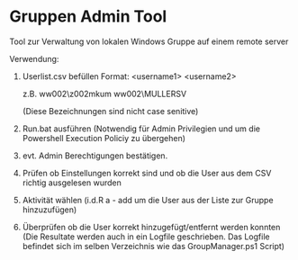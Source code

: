 # Gruppen Admin Tool
Tool zur Verwaltung von lokalen Windows Gruppe auf einem remote server

Verwendung:

1. Userlist.csv befüllen
	Format: <domain1>\<username1>
			<domain2>\<username2>
			
	z.B. ww002\z002mkum
		 ww002\MULLERSV
		
	(Diese Bezeichnungen sind nicht case senitive)
	
2. Run.bat ausführen (Notwendig für Admin Privilegien und um die Powershell Execution Policiy zu übergehen)
3. evt. Admin Berechtigungen bestätigen.
4. Prüfen ob Einstellungen korrekt sind und ob die User aus dem CSV richtig ausgelesen wurden
5. Aktivität wählen 
	(i.d.R     a - add um die User aus der Liste zur Gruppe hinzuzufügen)
	
6. Überprüfen ob die User korrekt hinzugefügt/entfernt werden konnten
	(Die Resultate werden auch in ein Logfile geschrieben. Das Logfile befindet sich im selben Verzeichnis wie das GroupManager.ps1 Script)
